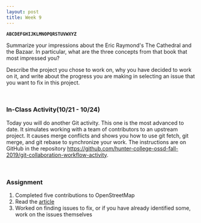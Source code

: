 ```yaml
---
layout: post
title: Week 9
---
```


**`ABCDEFGHIJKLMNOPQRSTUVWXYZ`**

Summarize your impressions about the Eric Raymond's The Cathedral and the Bazaar. In particular, what are the three concepts from that book that most impressed you?

Describe the project you chose to work on, why you have decided to work on it, and write about the progress you are making in selecting an issue that you want to fix in this project.

&nbsp;
&nbsp;

### In-Class Activity(10/21 - 10/24)
Today you will do another Git activity. This one is the most advanced to date. It simulates working with a team of contributors to an upstream project. It causes merge conflicts and shows you how to use git fetch, git merge, and git rebase to synchronize your work. The instructions are on GitHub in the repository https://github.com/hunter-college-ossd-fall-2019/git-collaboration-workflow-activity.

&nbsp;
&nbsp;

### Assignment
1. Completed five contributions to OpenStreetMap
2. Read the [article](https://dri.es/balancing-makers-and-takers-to-scale-and-sustain-open-source)
3. Worked on finding issues to fix, or if you have already identified some, work on the issues themselves
